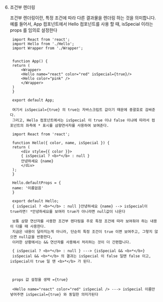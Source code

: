 
6. 조건부 렌더링

    조건부 렌더링이란, 특정 조건에 따라 다른 결과물을 렌더링 하는 것을 의미합니다.
    예를 들어서, App 컴포넌트에서 Hello 컴포넌트를 사용 할 때, isSpecial 이라는 props 를 임의로 설정한다

        import React from 'react';
        import Hello from './Hello';
        import Wrapper from './Wrapper';


        function App() {
        return (
            <Wrapper>
            <Hello name="react" color="red" isSpecial={true}/>
            <Hello color="pink" />
            </Wrapper>
        )
        }

        export default App;

        여기서 isSpecial={true} 의 true는 자바스크립트 값이기 때문에 중괄호로 감싸준다.
        그리고, Hello 컴포넌트에서는 isSpecial 이 true 이냐 false 이냐에 따라서 컴포넌트의 좌측에 * 표시를 삼항연사자를 사용하여 보여준다.
        
        import React from 'react';

        function Hello({ color, name, isSpecial }) {
        return (
            <div style={{ color }}>
            { isSpecial ? <b>*</b> : null }
            안녕하세요 {name}
            </div>
        );
        }

        Hello.defaultProps = {
        name: '이름없음'
        }

        export default Hello;
        { isSpecial ? <b>*</b> : null }안녕하세요 {name} --> isSpecial이 true라면! *안녕하세요를 보여라 true가 아니라면 null값이 나온다

        보통 삼항 연산자를 사용한 조건부 렌더링을 주로 특정 조건에 따라 보여줘야 하는 내용이 다를 때 사용한다.
        지금은 내용이 달라지는게 아니라, 단순히 특정 조건이 true 이면 보여주고, 그렇지 않으면 null값을 반환한다,
        이러한 상황에서는 && 연산자를 사용해서 처리하는 것이 더 간편합니다.   

        { isSpecial ? <b>*</b> : null } ---> {isSpecial && <b>*</b>} 
        isSpecial && <b>*</b> 의 결과는 isSpecial 이 false 일땐 false 이고, isSpecial이 true 일 땐 <b>*</b> 가 된다.



        props 값 설정을 생략 ={true}

        <Hello name="react" color="red" isSpecial /> ---> isSpecial 이름만 넣어주면 isSpecial={true} 와 동일한 의미가된다

            
         